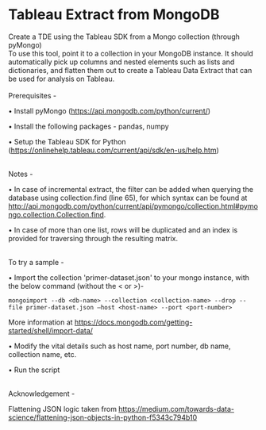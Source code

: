 # Tableau Extract from MongoDB
Create a TDE using the Tableau SDK from a Mongo collection (through pyMongo)
<br />
To use this tool, point it to a collection in your MongoDB instance. It should automatically pick up columns and nested elements such as lists and dictionaries, and flatten them out to create a Tableau Data Extract that can be used for analysis on Tableau.
<br /><br />
Prerequisites -

•	Install pyMongo (https://api.mongodb.com/python/current/)

•   Install the following packages - pandas, numpy

•	Setup the Tableau SDK for Python (https://onlinehelp.tableau.com/current/api/sdk/en-us/help.htm)
<br /><br />

Notes - 

•	In case of incremental extract, the filter can be added when querying the database using collection.find (line 65), for which syntax  can be found at http://api.mongodb.com/python/current/api/pymongo/collection.html#pymongo.collection.Collection.find.

•	In case of more than one list, rows will be duplicated and an index is provided for traversing through the resulting matrix.
<br /><br />

To try a sample -

•	Import the collection 'primer-dataset.json' to your mongo instance, with the below command (without the < or >)-

    mongoimport --db <db-name> --collection <collection-name> --drop --file primer-dataset.json –host <host-name> --port <port-number>

More information at https://docs.mongodb.com/getting-started/shell/import-data/

•	Modify the vital details such as host name, port number, db name, collection name, etc.

•	Run the script
<br /><br />

Acknowledgement -

Flattening JSON logic taken from https://medium.com/towards-data-science/flattening-json-objects-in-python-f5343c794b10
